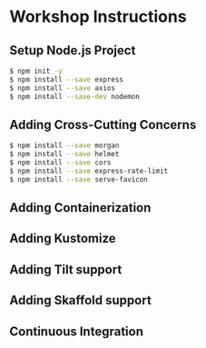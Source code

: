 # Workshop Instructions

## Setup Node.js Project

```bash
$ npm init -y
$ npm install --save express
$ npm install --save axios
$ npm install --save-dev nodemon
```

## Adding Cross-Cutting Concerns

```bash
$ npm install --save morgan
$ npm install --save helmet
$ npm install --save cors
$ npm install --save express-rate-limit
$ npm install --save serve-favicon
```

## Adding Containerization

## Adding Kustomize

## Adding Tilt support

## Adding Skaffold support

## Continuous Integration
